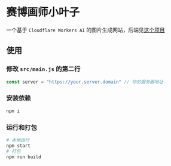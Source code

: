 # 赛博画师小叶子
一个基于 `Cloudflare Workers AI` 的图片生成网站，后端见[这个项目](https://github.com/LeafYeeXYZ/PainterLeafServer)

## 使用
### 修改 `src/main.js` 的第二行
```javascript
const server = "https://your.server.domain" // 你的服务器地址
```

### 安装依赖
```bash
npm i
```

### 运行和打包
```bash
# 本地运行
npm start
# 打包
npm run build
```